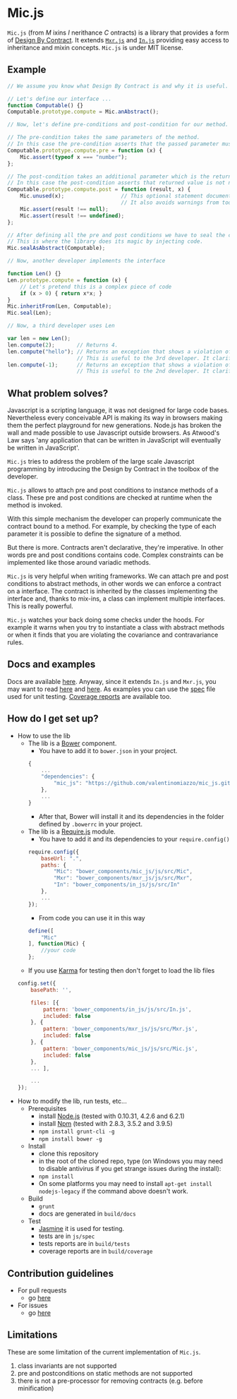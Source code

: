 # Mic.js #

`Mic.js` (from _M_ ixins _I_ nerithance _C_ ontracts) is a library that provides a form of [Design By Contract](https://en.wikipedia.org/wiki/Design_by_contract). It extends [`Mxr.js`](https://github.com/valentinomiazzo/mxr_js) and [`In.js`](https://github.com/valentinomiazzo/in_js) providing easy access to inheritance and mixin concepts. `Mic.js` is under MIT license.

## Example ##

```javascript
// We assume you know what Design By Contract is and why it is useful.

// Let's define our interface ...
function Computable() {}
Computable.prototype.compute = Mic.anAbstract();

// Now, let's define pre-conditions and post-condition for our method.

// The pre-condition takes the same parameters of the method.
// In this case the pre-condition asserts that the passed parameter must be a number.
Computable.prototype.compute.pre = function (x) {
    Mic.assert(typeof x === "number");
};

// The post-condition takes an additional parameter which is the returned value.
// In this case the post-condition asserts that returned value is not null or undefined.
Computable.prototype.compute.post = function (result, x) {
    Mic.unused(x);                  // This optional statement documents x is not used.
                                    // It also avoids warnings from tools like JSlint.
    Mic.assert(result !== null);
    Mic.assert(result !== undefined);
};

// After defining all the pre and post conditions we have to seal the contract.
// This is where the library does its magic by injecting code.
Mic.sealAsAbstract(Computable);

// Now, another developer implements the interface

function Len() {}
Len.prototype.compute = function (x) {
    // Let's pretend this is a complex piece of code
    if (x > 0) { return x*x; }
}
Mic.inheritFrom(Len, Computable);
Mic.seal(Len);

// Now, a third developer uses Len

var len = new Len();
len.compute(2);       // Returns 4.
len.compute("hello"); // Returns an exception that shows a violation of the pre-condition.
                      // This is useful to the 3rd developer. It clarifies how to use the interface.
len.compute(-1);      // Returns an exception that shows a violation of the post-condition.
                      // This is useful to the 2nd developer. It clarifies how to implement the interface.
```

## What problem solves? ##

Javascript is a scripting language, it was not designed for large code bases. Nevertheless every conceivable API is making its way in browsers making them the perfect playground for new generations. Node.js  has broken the wall and made possible to use Javascript outside browsers. As Atwood's Law says 'any application that can be written in JavaScript will eventually be written in JavaScript'.

`Mic.js` tries to address the problem of the large scale Javascript programming by introducing the Design by Contract in the toolbox of the developer.

`Mic.js` allows to attach pre and post conditions to instance methods of a class. These pre and post conditions are checked at runtime when the method is invoked.

With this simple mechanism the developer can properly communicate the contract bound to a method. For example, by checking the type of each parameter it is possible to define the signature of a method.

But there is more. Contracts aren't declarative, they're imperative. In other words pre and post conditions contains code. Complex constraints can be implemented like those around variadic methods.

`Mic.js` is very helpful when writing frameworks. We can attach pre and post conditions to abstract methods, in other words we can enforce a contract on a interface. The contract is inherited by the classes implementing the interface and, thanks to mix-ins, a class can implement multiple interfaces. This is really powerful.

`Mic.js` watches your back doing some checks under the hoods. For example it warns when you try to instantiate a class with abstract methods or when it finds that you are violating the covariance and contravariance rules.

## Docs and examples ##

Docs are available [here](https://rawgit.com/valentinomiazzo/mic_js/master/build/docs/classes/Mic.html). Anyway, since it extends `In.js` and `Mxr.js`, you may want to read [here](https://rawgit.com/valentinomiazzo/in_js/master/build/docs/classes/In.html) and [here](https://rawgit.com/valentinomiazzo/mxr_js/master/build/docs/classes/Mxr.html).
As examples you can use the [spec](js/spec/Mic.js) file used for unit testing. [Coverage reports](https://rawgit.com/valentinomiazzo/mic_js/master/build/coverage/PhantomJS%202.1.1%20(Windows%208%200.0.0)/src/Mic.js.html) are available too.

## How do I get set up? ##

* How to use the lib
    * The lib is a [Bower](http://bower.io) component.
        * You have to add it to `bower.json` in your project.
        ```javascript
        {
            ...
            "dependencies": {
                "mic_js": "https://github.com/valentinomiazzo/mic_js.git"
            },
            ...
        }
        ```
        * After that, Bower will install it and its dependencies in the folder defined by `.bowerrc` in your project.
    * The lib is a [Require.js](http://require.js) module.
        * You have to add it and its dependencies to your `require.config()`
        ```javascript
        require.config({
            baseUrl: ".",
            paths: {
                "Mic": "bower_components/mic_js/js/src/Mic",
                "Mxr": "bower_components/mxr_js/js/src/Mxr",
                "In": "bower_components/in_js/js/src/In"
            },
            ...
        });
        ```
        * From code you can use it in this way
        ```javascript
        define([
            "Mic"
        ], function(Mic) {
            //your code
        };
        ```
    * If you use [Karma](http://karma-runner.github.io/) for testing then don't forget to load the lib files
    ```javascript
    config.set({
        basePath: '',

        files: [{
            pattern: 'bower_components/in_js/js/src/In.js',
            included: false
        }, {
            pattern: 'bower_components/mxr_js/js/src/Mxr.js',
            included: false
        }, {
            pattern: 'bower_components/mic_js/js/src/Mic.js',
            included: false
        },
        ... ],

        ...
    });
    ```
* How to modify the lib, run tests, etc...
    * Prerequisites
        * install [Node.js](http://nodejs.org/) (tested with 0.10.31, 4.2.6 and 6.2.1)
        * install [Npm](https://www.npmjs.com/) (tested with 2.8.3, 3.5.2 and 3.9.5)
        * `npm install grunt-cli -g`
        * `npm install bower -g`
    * Install
        * clone this repository
        * in the root of the cloned repo, type (on Windows you may need to disable antivirus if you get strange issues during the install):
        * `npm install`
        * On some platforms you may need to install `apt-get install nodejs-legacy` if the command above doesn't work.
    * Build
        * `grunt`
        * docs are generated in `build/docs`
    * Test
        * [Jasmine](https://jasmine.github.io/) it is used for testing.
        * tests are in `js/spec`
        * tests reports are in `build/tests`
        * coverage reports are in `build/coverage`

## Contribution guidelines ##

* For pull requests
    * go [here](../../pulls)
* For issues
    * go [here](../../issues)

## Limitations ##

These are some limitation of the current implementation of `Mic.js`.

1. class invariants are not supported
1. pre and postconditions on static methods are not supported
1. there is not a pre-processor for removing contracts (e.g. before minification)
